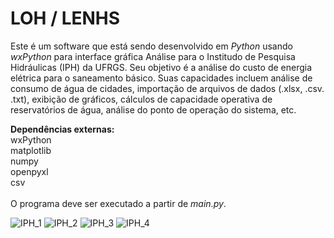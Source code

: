 # LOH / LENHS
Este é um software que está sendo desenvolvido em *Python* usando *wxPython* para interface gráfica Análise para o Institudo de Pesquisa Hidráulicas (IPH) da UFRGS. Seu objetivo é a análise do custo de energia elétrica para o saneamento básico. Suas capacidades incluem análise de consumo de água de cidades, importação de arquivos de dados (.xlsx, .csv. .txt), exibição de gráficos, cálculos de capacidade operativa de reservatórios de água, análise do ponto de operação do sistema, etc.

**Dependências externas:**</br>
wxPython</br>
matplotlib</br>
numpy</br>
openpyxl</br>
csv
</br>
</br>
O programa deve ser executado a partir de *main.py*.

![IPH_1](https://user-images.githubusercontent.com/16950058/139775616-fc9537e3-d961-493c-8ed8-52e857d58846.JPG)
![IPH_2](https://user-images.githubusercontent.com/16950058/139775630-24d41166-647a-4d59-8515-3e39befe21cc.JPG)
![IPH_3](https://user-images.githubusercontent.com/16950058/139775634-df732ba7-2f42-47d9-a4fa-d0987bc28275.JPG)
![IPH_4](https://user-images.githubusercontent.com/16950058/139776127-6de39183-76b2-4de9-847e-7344aec182d1.JPG)
